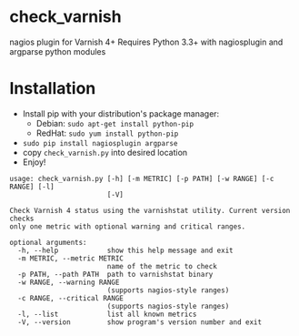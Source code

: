 check_varnish
=============

nagios plugin for Varnish 4+
Requires Python 3.3+ with nagiosplugin and argparse python modules

Installation
============
- Install pip with your distribution's package manager:
  - Debian: `sudo apt-get install python-pip`
  - RedHat: `sudo yum install python-pip`
- `sudo pip install nagiosplugin argparse`
- copy `check_varnish.py` into desired location
- Enjoy!


```
usage: check_varnish.py [-h] [-m METRIC] [-p PATH] [-w RANGE] [-c RANGE] [-l]
                        [-V]

Check Varnish 4 status using the varnishstat utility. Current version checks
only one metric with optional warning and critical ranges.

optional arguments:
  -h, --help            show this help message and exit
  -m METRIC, --metric METRIC
                        name of the metric to check
  -p PATH, --path PATH  path to varnishstat binary
  -w RANGE, --warning RANGE
                        (supports nagios-style ranges)
  -c RANGE, --critical RANGE
                        (supports nagios-style ranges)
  -l, --list            list all known metrics
  -V, --version         show program's version number and exit
```
